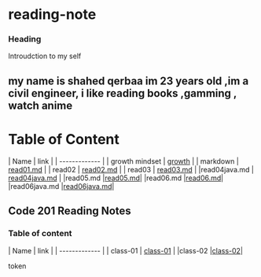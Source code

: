 # reading-note

### Heading 
Introudction to my self 
## my name is shahed qerbaa im 23 years old ,im a civil engineer, i like reading books ,gamming , watch anime

# Table of Content

| Name   | link  |
 | ------------- |
| growth mindset | [growth](https://shahed-damer.github.io/reading-note/growth)   |
| markdown       | [read01.md]( https://shahed-damer.github.io/reading-note/read01) |
| read02         |  [read02.md]( https://shahed-damer.github.io/reading-note/read02)
  |
| read03         | [read03.md]( https://shahed-damer.github.io/reading-note/read03) 
  |
  |read04java.md | [read04java.md](https://shahed-damer.github.io/reading-note/read04java.md ) |
  |read05.md     |[read05.md](https://shahed-damer.github.io/reading-note/read05.md)|
  |read06.md     |[read06.md](https://shahed-damer.github.io/reading-note/read06)|
  |read06java.md |[read06java.md](https://shahed-damer.github.io/reading-note/read06java)|


 ## Code 201 Reading Notes
 ### Table of content 

| Name   | link  |
 | ------------- |
| class-01 | [class-01](https://shahed-damer.github.io/reading-note/class-01) |
|class-02  |[class-02](https://shahed-damer.github.io/reading-note/class-02 )|



token




